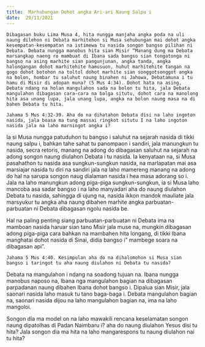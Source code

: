 ```yaml
---
title:  Marhubungan Dohot angka Ari-ari Naung Salpu i
date:  29/11/2021
---
```


`Dibagasan buku Lima Musa 4, hita nungga manjaha angka poda na uli naung dilehon ni Debata marhitehon si Musa sehubungan mai dohot angka kesempatan-kesempatan na istimewa tu nasida songon bangso pilihan ni Debata. Debata nungga manobus hita sian Misir “Manang dung ma Debata marsangkap naeng ro mambuat di Ibana sada bangso sian tongatonga ni bangso na asing marhite sian pangunjunan, angka tanda, angka halongangan dohot marhitehite hamusuon, huhut marhitehite tangan na gogo dohot botohon na toltol dohot marhite sian songgotsonggot angka na bolon, hombar tu saluhut naung binahen ni Jahowa, Debatamuna i tu hamu di Misir di adopan muna? (5 Mus 4:34). Dohot hata na asing, Debata ndang na holan mangulahon sada na bolon tu hita, jala Debata mangulahon dibagasan cara-cara na balga situtu, dohot cara na manolong hita asa unang lupa, jala unang lupa, angka na bolon naung masa na di bahen Debata tu hita.`

`Jahama 5 Mus 4:32-39. Aha do na dihatahon Debata disi na laho ingoton nasida, jala boasa ma tung massai ringkot situtu I na laho ingoton nasida jala na laho marningot angka i?`

Ia si Musa nungga patuduhon tu bangso i saluhut na sejarah nasida di tikki naung salpu i, bahkan tahe sahat tu panompaon i sandiri, jala manungkun tu nasida, secra retoris, manang na adong do dibagasan saluhut na sejarah na adong songon naung diulahon Debata i tu nasida. Ia kenyataan na, si Musa pasahathon tu nasida asa sungkun-sungkun nasida, na marlapatan mai asa marsiajar nasida tu diri na sandiri jala na laho mamereng manang na adong do hal na sarupa songon naug dialaman nasida i hea masa adorang so i. Jala na laho manungkun adong piga-piga sungkun-sungkun, ia si Musa laho mancoba asa sadar bangso i na laho manyadari aha do naung diulahon Debata tu nasida, sahingga di ujung na, nasida ikkon mandok mauliate jala marsyukur tu angka aha naung dibahen marhite angka parbuatan-parbuatan ni Debata dibagasan ngolu nasida be.

Hal na paling penting siang parbuatan-parbuatan ni Debata ima na mamboan nasida haruar sian tano Misir jala muse na, mungkin dibagasan adong piga-piga cara bahkan na mambahen hita longang, di tikki Ibana manghatai dohot nasida di Sinai, didia bangso i” mambege soara na dibagasan api”.

`Jahama 5 Mus 4:40. Kesimpulan aha do na dihalomohon si Musa sian bangso i taringot tu aha naung diulahon ni Debata tu nasida?`

Debata na mangulahon i ndang na soadong tujuan na. Ibana nungga manobus naposo na, Ibana nga mangulahon bagian na dibagasan parpadanan naung dibahen Ibana dohot bangso i. Dipalua sian Misir, jala saonari nasida laho masuk tu tano baga-baga i. Debata mangulahon bagian na, saonari nasida dijou na laho mangulahon bagian na, ima na laho mangoloi.

Songon dia ma model on na laho mawakili rencana keselamatan songon naung dipatolhas di Padan Naimbaru i? aha do naung diulahon Yesus disi tu hita? Jala songon dia ma hita na laho mangarespons tu naung diulahon nai tu hita?
